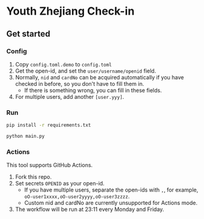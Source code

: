 # Youth Zhejiang Check-in

## Get started

### Config

1. Copy `config.toml.demo` to `config.toml`
2. Get the open-id, and set the `user/username/openid` field.
3. Normally, `nid` and `cardNo` can be acquired automatically if you have checked in before, so you don't have to fill them in.
   * If there is something wrong, you can fill in these fields.
4. For multiple users, add another `[user.yyy]`.

### Run

```bash
pip install -r requirements.txt

python main.py
```

### Actions

This tool supports GitHub Actions.

1. Fork this repo.
2. Set secrets `OPENID` as your open-id.
    * If you have multiple users, separate the open-ids with `,`, for example, `oO-user1xxxx,oO-user2yyyy,oO-user3zzzz`.
    * Custom nid and cardNo are currently unsupported for Actions mode.
3. The workflow will be run at 23:11 every Monday and Friday.
